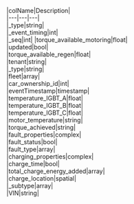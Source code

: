 |colName|Description|  
|---|---|---|  
|_type|string|  
|_event_timing|int|  
|_seq|int| 
|torque_available_motoring|float|  
|updated|bool|  
|torque_available_regen|float|  
|tenant|string|  
|_type|string|  
|fleet|array|  
|car_ownership_id|int|  
|eventTimestamp|timestamp|  
|temperature_IGBT_A|float|  
|temperature_IGBT_B|float|  
|temperature_IGBT_C|float|  
|motor_temperature|string|  
|torque_achieved|string|  
|fault_properties|complex<JSON>|  
  |fault_status|bool|  
  |fault_type|array|  
|charging_properties|complex<JSON>|  
  |charge_time|bool|  
  |total_charge_energy_added|array|  
  |charge_location|spatial|  
|_subtype|array|  
|VIN|string|  
